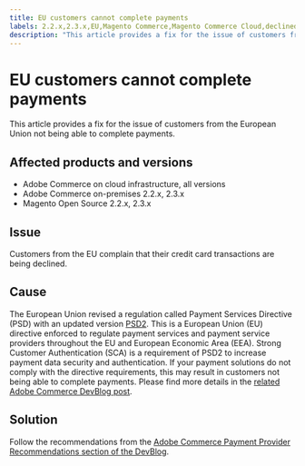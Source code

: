 ```yaml
---
title: EU customers cannot complete payments
labels: 2.2.x,2.3.x,EU,Magento Commerce,Magento Commerce Cloud,declined,how to,payments,Adobe Commerce,cloud infrastructure,on-premises
description: "This article provides a fix for the issue of customers from the European Union not being able to complete payments."
---
```


# EU customers cannot complete payments

This article provides a fix for the issue of customers from the European Union not being able to complete payments.

## Affected products and versions

* Adobe Commerce on cloud infrastructure, all versions
* Adobe Commerce on-premises 2.2.x, 2.3.x
* Magento Open Source 2.2.x, 2.3.x

## Issue

Customers from the EU complain that their credit card transactions are being declined.

## Cause

The European Union revised a regulation called Payment Services Directive (PSD) with an updated version [PSD2](https://ec.europa.eu/info/law/payment-services-psd-2-directive-eu-2015-2366_en). This is a European Union (EU) directive enforced to regulate payment services and payment service providers throughout the EU and European Economic Area (EEA). Strong Customer Authentication (SCA) is a requirement of PSD2 to increase payment data security and authentication. If your payment solutions do not comply with the directive requirements, this may result in customers not being able to complete payments. Please find more details in the [related Adobe Commerce DevBlog post](https://community.magento.com/t5/Magento-DevBlog/3D-Secure-2-0-changes/ba-p/136460).

## Solution

Follow the recommendations from the [Adobe Commerce Payment Provider Recommendations section of the DevBlog](https://community.magento.com/t5/Magento-DevBlog/3D-Secure-2-0-changes/ba-p/136460#recommendations). 